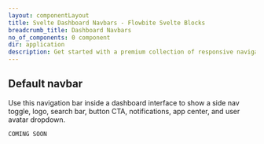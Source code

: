 ```yaml
---
layout: componentLayout
title: Svelte Dashboard Navbars - Flowbite Svelte Blocks
breadcrumb_title: Dashboard Navbars
no_of_components: 0 component
dir: application
description: Get started with a premium collection of responsive navigation bars built for application and dashboard user interfaces built with Tailwind CSS.
---
```


## Default navbar
Use this navigation bar inside a dashboard interface to show a side nav toggle, logo, search bar,
button CTA, notifications, app center, and user avatar dropdown.


```svelte example hideOutput
COMING SOON
```
